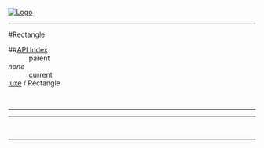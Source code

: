 
[![Logo](../../images/logo.png)](../../index.html)

---

#Rectangle


##[API Index](../../api/index.html#luxe)   
&emsp;&emsp;&emsp;parent    
_none_   
&emsp;&emsp;&emsp;current    
[luxe](./) / Rectangle

<br/>

---




---



&nbsp;
&nbsp;
&nbsp;

---  


&nbsp;   
&nbsp;   